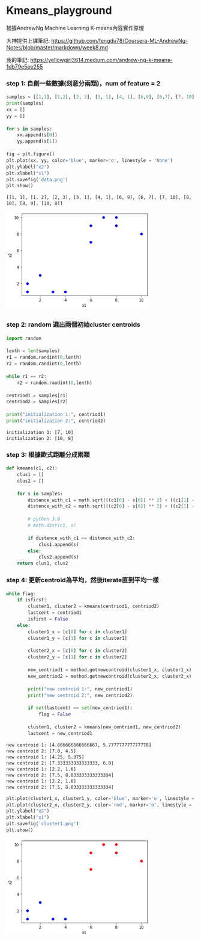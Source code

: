 # Kmeans_playground
根據AndrewNg Machine Learning K-means內容實作原理

大神提供上課筆記: https://github.com/fengdu78/Coursera-ML-AndrewNg-Notes/blob/master/markdown/week8.md

我的筆記: https://yellowgirl3614.medium.com/andrew-ng-k-means-1db79e5ee255

### step 1: 自創一些數據(刻意分兩類)，num of feature = 2


```python
samples = [[1,1], [1,2], [2, 3], [3, 1], [4, 1], [6,9], [6,7], [7, 10], [8, 10], [8, 9], [10, 8]]
print(samples)
xx = []          
yy = []    

for s in samples:
    xx.append(s[0])
    yy.append(s[1])

fig = plt.figure()              
plt.plot(xx, yy, color='blue', marker='o', linestyle = 'None')  
plt.ylabel("x2") 
plt.xlabel("x1") 
plt.savefig('data.png')   
plt.show()      
```

    [[1, 1], [1, 2], [2, 3], [3, 1], [4, 1], [6, 9], [6, 7], [7, 10], [8, 10], [8, 9], [10, 8]]
    


![png](image/output_1_1.png)


### step 2: random 選出兩個初始cluster centroids


```python
import random

lenth = len(samples)
r1 = random.randint(0,lenth)
r2 = random.randint(0,lenth)

while r1 == r2:
    r2 = random.randint(0,lenth)

centriod1 = samples[r1]
centriod2 = samples[r2]

print("initialization 1:", centriod1)
print("initialization 2:", centriod2)
```

    initialization 1: [7, 10]
    initialization 2: [10, 8]
    

### step 3: 根據歐式距離分成兩類


```python
def kmeans(c1, c2):
    clus1 = []
    clus2 = []

    for s in samples:
        distence_with_c1 = math.sqrt(((c1[0] - s[0]) ** 2) + ((c1[1] - s[1]) ** 2))
        distence_with_c2 = math.sqrt(((c2[0] - s[0]) ** 2) + ((c2[1] - s[1]) ** 2))

        # python 3.8
        # math.dist(c1, s)

        if distence_with_c1 <= distence_with_c2:
            clus1.append(s)
        else:
            clus2.append(s)
    return clus1, clus2
```

### step 4: 更新centroid為平均，然後iterate直到平均一樣


```python
while flag:
    if isfirst:
        cluster1, cluster2 = kmeans(centriod1, centriod2)
        lastcent = centriod1
        isfirst = False
    else:
        cluster1_x = [c[0] for c in cluster1]
        cluster1_y = [c[1] for c in cluster1]

        cluster2_x = [c[0] for c in cluster2]
        cluster2_y = [c[1] for c in cluster2]

        new_centriod1 = method.getnewcontroid(cluster1_x, cluster1_x)
        new_centriod2 = method.getnewcontroid(cluster2_x, cluster2_x)

        print("new centroid 1:", new_centriod1)
        print("new centroid 2:", new_centriod2)

        if set(lastcent) == set(new_centriod1):
            flag = False

        cluster1, cluster2 = kmeans(new_centriod1, new_centriod2)
        lastcent = new_centriod1
```

    new centroid 1: [4.666666666666667, 5.777777777777778]
    new centroid 2: [7.0, 4.5]
    new centroid 1: [4.25, 5.375]
    new centroid 2: [7.333333333333333, 6.0]
    new centroid 1: [2.2, 1.6]
    new centroid 2: [7.5, 8.833333333333334]
    new centroid 1: [2.2, 1.6]
    new centroid 2: [7.5, 8.833333333333334]
    


```python
plt.plot(cluster1_x, cluster1_y, color='blue', marker='o', linestyle = 'None') 
plt.plot(cluster2_x, cluster2_y, color='red', marker='o', linestyle = 'None') 
plt.ylabel("x2") 
plt.xlabel("x1") 
plt.savefig('cluster1.png')   
plt.show()      
```


![png](image/output_8_0.png)


